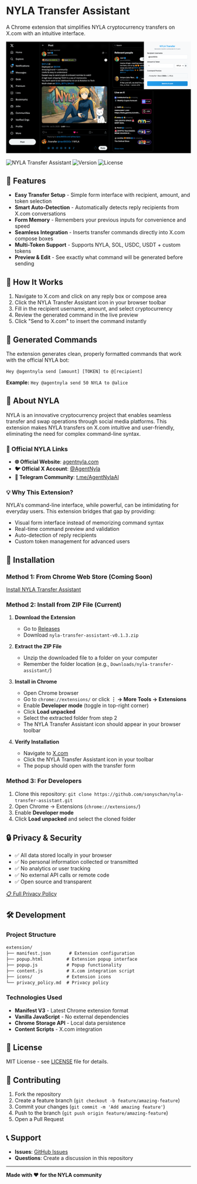 # NYLA Transfer Assistant

A Chrome extension that simplifies NYLA cryptocurrency transfers on X.com with an intuitive interface.

![NYLA Transfer Assistant Hero](screenshots/1.Easy-to-use%20interface%20for%20NYLA%20transfers.png)

![NYLA Transfer Assistant](https://img.shields.io/badge/Chrome-Extension-blue?logo=googlechrome)
![Version](https://img.shields.io/badge/Version-0.1.3-orange)
![License](https://img.shields.io/badge/License-MIT-green)

## 🚀 Features

- **Easy Transfer Setup** - Simple form interface with recipient, amount, and token selection
- **Smart Auto-Detection** - Automatically detects reply recipients from X.com conversations  
- **Form Memory** - Remembers your previous inputs for convenience and speed
- **Seamless Integration** - Inserts transfer commands directly into X.com compose boxes
- **Multi-Token Support** - Supports NYLA, SOL, USDC, USDT + custom tokens
- **Preview & Edit** - See exactly what command will be generated before sending

## 📱 How It Works

1. Navigate to X.com and click on any reply box or compose area
2. Click the NYLA Transfer Assistant icon in your browser toolbar
3. Fill in the recipient username, amount, and select cryptocurrency
4. Review the generated command in the live preview
5. Click "Send to X.com" to insert the command instantly

## 📝 Generated Commands

The extension generates clean, properly formatted commands that work with the official NYLA bot:
```
Hey @agentnyla send [amount] [TOKEN] to @[recipient]
```

**Example:** `Hey @agentnyla send 50 NYLA to @alice`

## 🧡 About NYLA

NYLA is an innovative cryptocurrency project that enables seamless transfer and swap operations through social media platforms. This extension makes NYLA transfers on X.com intuitive and user-friendly, eliminating the need for complex command-line syntax.

### 🔗 Official NYLA Links
- **🌐 Official Website**: [agentnyla.com](https://www.agentnyla.com)
- **🐦 Official X Account**: [@AgentNyla](https://x.com/AgentNyla)
- **💬 Telegram Community**: [t.me/AgentNylaAI](https://t.me/AgentNylaAI)

### 💡 Why This Extension?
NYLA's command-line interface, while powerful, can be intimidating for everyday users. This extension bridges that gap by providing:
- Visual form interface instead of memorizing command syntax
- Real-time command preview and validation
- Auto-detection of reply recipients
- Custom token management for advanced users

## 🔧 Installation

### Method 1: From Chrome Web Store (Coming Soon)
[Install NYLA Transfer Assistant](https://chrome.google.com/webstore/detail/your-extension-id)

### Method 2: Install from ZIP File (Current)
1. **Download the Extension**
   - Go to [Releases](https://github.com/sonyschan/nyla-transfer-assistant/releases)
   - Download `nyla-transfer-assistant-v0.1.3.zip`

2. **Extract the ZIP File**
   - Unzip the downloaded file to a folder on your computer
   - Remember the folder location (e.g., `Downloads/nyla-transfer-assistant/`)

3. **Install in Chrome**
   - Open Chrome browser
   - Go to `chrome://extensions/` or click **⋮ → More Tools → Extensions**
   - Enable **Developer mode** (toggle in top-right corner)
   - Click **Load unpacked**
   - Select the extracted folder from step 2
   - The NYLA Transfer Assistant icon should appear in your browser toolbar

4. **Verify Installation**
   - Navigate to [X.com](https://x.com)
   - Click the NYLA Transfer Assistant icon in your toolbar
   - The popup should open with the transfer form

### Method 3: For Developers
1. Clone this repository: `git clone https://github.com/sonyschan/nyla-transfer-assistant.git`
2. Open Chrome → Extensions (`chrome://extensions/`)
3. Enable **Developer mode**
4. Click **Load unpacked** and select the cloned folder

## 🔒 Privacy & Security

- ✅ All data stored locally in your browser
- ✅ No personal information collected or transmitted
- ✅ No analytics or user tracking
- ✅ No external API calls or remote code
- ✅ Open source and transparent

[📋 Full Privacy Policy](https://yourusername.github.io/nyla-transfer-assistant/privacy-policy)

## 🛠️ Development

### Project Structure
```
extension/
├── manifest.json       # Extension configuration
├── popup.html         # Extension popup interface  
├── popup.js           # Popup functionality
├── content.js         # X.com integration script
├── icons/             # Extension icons
└── privacy_policy.md  # Privacy policy
```

### Technologies Used
- **Manifest V3** - Latest Chrome extension format
- **Vanilla JavaScript** - No external dependencies
- **Chrome Storage API** - Local data persistence
- **Content Scripts** - X.com integration

## 📄 License

MIT License - see [LICENSE](LICENSE) file for details.

## 🤝 Contributing

1. Fork the repository
2. Create a feature branch (`git checkout -b feature/amazing-feature`)
3. Commit your changes (`git commit -m 'Add amazing feature'`)
4. Push to the branch (`git push origin feature/amazing-feature`)
5. Open a Pull Request

## 📞 Support

- **Issues**: [GitHub Issues](https://github.com/yourusername/nyla-transfer-assistant/issues)
- **Questions**: Create a discussion in this repository

---

**Made with ❤️ for the NYLA community**